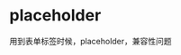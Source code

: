 # placeholder
用到表单标签时候，placeholder，兼容性问题
<script>
var JPlaceHolder = {
    //检测
    _check: function() {
        return 'placeholder' in document.createElement('input');
    },
    //初始化
    init: function() {
        if (!this._check()) {
            this.fix();
        }
    },
    //修复
    fix: function() {
        jQuery(':input[placeholder]').each(function(index, element) {
            var self = $(this),
                txt = self.attr('placeholder');
            self.wrap($('<div></div>').css({
                position: 'relative',
                zoom: '1',
                border: 'none',
                background: 'none',
                padding: 'none',
                margin: 'none'
            }));
            var pos = self.position(),
                h = self.outerHeight(true),
                paddingleft = self.css('padding-left');
            var holder = $('<span></span>').text(txt).css({
                position: 'absolute',
                left: pos.left,
                top: pos.top + 8,
                height: h,
                lienHeight: h,
                paddingLeft: paddingleft,
                color: '#aaa'
            }).appendTo(self.parent());
            self.focusin(function(e) {
                holder.hide();
            }).focusout(function(e) {
                if (!self.val()) {
                    holder.show();
                }
            });
            holder.click(function(e) {
                holder.hide();
                self.focus();
            });
        });
    }
};
//执行
jQuery(function() {
    JPlaceHolder.init();
});
//验证
$(".ulogin").validate({
    rules: {
        user: "required"
    },
    messages: {
        user: "内容不能为空"
    }
});
</script>
